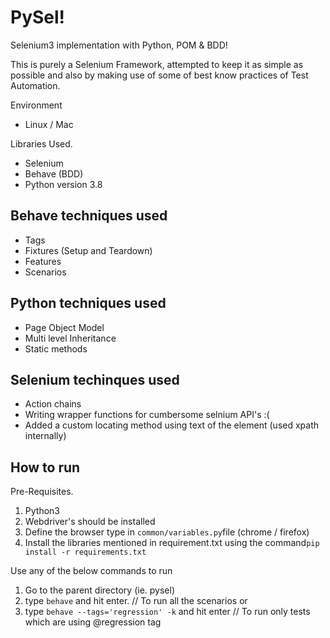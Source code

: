 # PySel!
Selenium3 implementation with Python, POM &amp; BDD!

This is purely a Selenium Framework, attempted to keep it as simple as possible and also by making use of some of best know practices of Test Automation.

Environment
- Linux / Mac

Libraries Used.
- Selenium
- Behave (BDD)
- Python version 3.8

## Behave techniques used

- Tags
- Fixtures (Setup and Teardown)
- Features
- Scenarios

## Python techniques used

- Page Object Model
- Multi level Inheritance
- Static methods

## Selenium techinques used

- Action chains
- Writing wrapper functions for cumbersome selnium API's :(
- Added a custom locating method using text of the element (used xpath internally)

## How to run

Pre-Requisites.
1. Python3
2. Webdriver's should be installed
3. Define the browser type in `common/variables.py`file (chrome / firefox)
3. Install the libraries mentioned in requirement.txt using the command`pip install -r requirements.txt`

Use any of the below commands to run
1. Go to the parent directory (ie. pysel)
2. type `behave` and hit enter.                                     // To run all the scenarios
  or
3. type `behave --tags='regression' -k` and hit enter               // To run only tests which are using @regression tag
